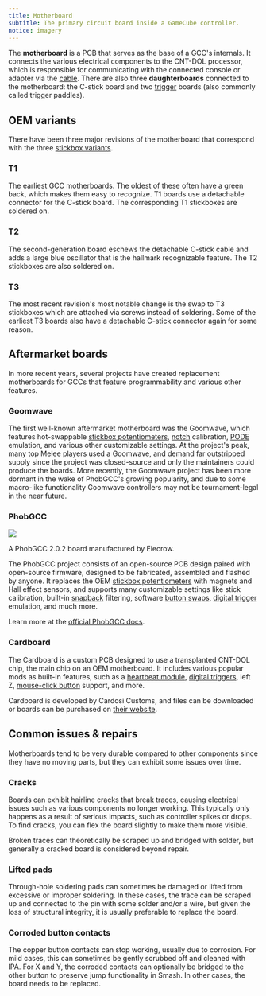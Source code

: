 ```yaml
---
title: Motherboard
subtitle: The primary circuit board inside a GameCube controller.
notice: imagery
---
```


The **motherboard** is a PCB that serves as the base of a GCC's internals. It connects the various electrical components to the CNT-DOL processor, which is responsible for communicating with the connected console or adapter via the [cable](/cable). There are also three **daughterboards** connected to the motherboard: the C-stick board and two [trigger](/triggers) boards (also commonly called trigger paddles).

## OEM variants

There have been three major revisions of the motherboard that correspond with the three [stickbox variants](/analog-sticks/stick-components/stickboxes#variants).

### T1

The earliest GCC motherboards. The oldest of these often have a green back, which makes them easy to recognize. T1 boards use a detachable connector for the C-stick board. The corresponding T1 stickboxes are soldered on.

### T2

The second-generation board eschews the detachable C-stick cable and adds a large blue oscillator that is the hallmark recognizable feature. The T2 stickboxes are also soldered on.

### T3

The most recent revision's most notable change is the swap to T3 stickboxes which are attached via screws instead of soldering. Some of the earliest T3 boards also have a detachable C-stick connector again for some reason.

## Aftermarket boards

In more recent years, several projects have created replacement motherboards for GCCs that feature programmability and various other features.

### Goomwave

The first well-known aftermarket motherboard was the Goomwave, which features hot-swappable [stickbox potentiometers](/analog-sticks/stick-components/stickbox-potentiometers), [notch](/shell/shell-mods/notches) calibration, [PODE](/analog-sticks/pode) emulation, and various other customizable settings. At the project's peak, many top Melee players used a Goomwave, and demand far outstripped supply since the project was closed-source and only the maintainers could produce the boards. More recently, the Goomwave project has been more dormant in the wake of PhobGCC's growing popularity, and due to some macro-like functionality Goomwave controllers may not be tournament-legal in the near future.

### PhobGCC

<aside>
  <a href="/static/compendium/phobgcc-board.jpg">
    <img src="/static/compendium/phobgcc-board-thumb.jpg">
  </a>
  <p>A PhobGCC 2.0.2 board manufactured by Elecrow.</p>
</aside>

The PhobGCC project consists of an open-source PCB design paired with open-source firmware, designed to be fabricated, assembled and flashed by anyone. It replaces the OEM [stickbox potentiometers](/analog-sticks/stick-components/stickbox-potentiometers) with magnets and Hall effect sensors, and supports many customizable settings like stick calibration, built-in [snapback](/analog-sticks/stick-components/stickboxes#snapback) filtering, software [button swaps](/motherboard/board-mods/button-remapping), [digital trigger](/triggers/trigger-mods/digital-triggers) emulation, and much more.

Learn more at the [official PhobGCC docs](https://github.com/PhobGCC/PhobGCC-doc).

### Cardboard

The Cardboard is a custom PCB designed to use a transplanted CNT-DOL chip, the main chip on an OEM motherboard. It includes various popular mods as built-in features, such as a [heartbeat module](/analog-sticks/stick-mods/heartbeat-module), [digital triggers](/triggers/trigger-mods/digital-triggers), left Z, [mouse-click button](/buttons/button-mods/mouse-click-buttons) support, and more.

Cardboard is developed by Cardosi Customs, and files can be downloaded or boards can be purchased on [their website](https://cardosicustoms.com).

## Common issues & repairs

Motherboards tend to be very durable compared to other components since they have no moving parts, but they can exhibit some issues over time.

### Cracks

Boards can exhibit hairline cracks that break traces, causing electrical issues such as various components no longer working. This typically only happens as a result of serious impacts, such as controller spikes or drops. To find cracks, you can flex the board slightly to make them more visible.

Broken traces can theoretically be scraped up and bridged with solder, but generally a cracked board is considered beyond repair.

### Lifted pads

Through-hole soldering pads can sometimes be damaged or lifted from excessive or improper soldering. In these cases, the trace can be scraped up and connected to the pin with some solder and/or a wire, but given the loss of structural integrity, it is usually preferable to replace the board.

### Corroded button contacts

The copper button contacts can stop working, usually due to corrosion. For mild cases, this can sometimes be gently scrubbed off and cleaned with IPA. For X and Y, the corroded contacts can optionally be bridged to the other button to preserve jump functionality in Smash. In other cases, the board needs to be replaced.
